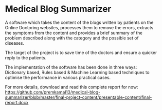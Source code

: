 # Medical Blog Summarizer
A software which takes the content of the blogs written by patients on the Online Doctoring websites, processes them to remove the errors, extracts the symptoms from the content and provides a brief summary of the problem described along with the category and the possible set of diseases. 

The target of the project is to save time of the doctors and ensure a quicker reply to the patients. 

The implementation of the software has been done in three ways: Dictionary based, Rules based &amp; Machine Learning based techniques to optimise the performance in various practical cases.  

For more details, download and read this complete report for now: 
https://github.com/premkamal13/medical-blog-summarizer/blob/master/final-project-content/presentable-content/final-report.docx
